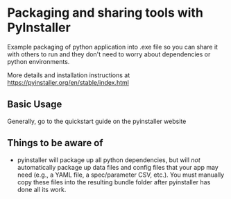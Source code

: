 # Packaging and sharing tools with PyInstaller
Example packaging of python application into .exe file so you can share it with
others to run and they don't need to worry about dependencies or python environments.

More details and installation instructions at https://pyinstaller.org/en/stable/index.html

## Basic Usage
Generally, go to the quickstart guide on the pyinstaller website

## Things to be aware of
* pyinstaller will package up all python dependencies, but will *not* automatically package up data files and config files that your app may need (e.g., a YAML file, a spec/parameter CSV, etc.). You must manually copy these files into the resulting bundle folder after pyinstaller has done all its work.